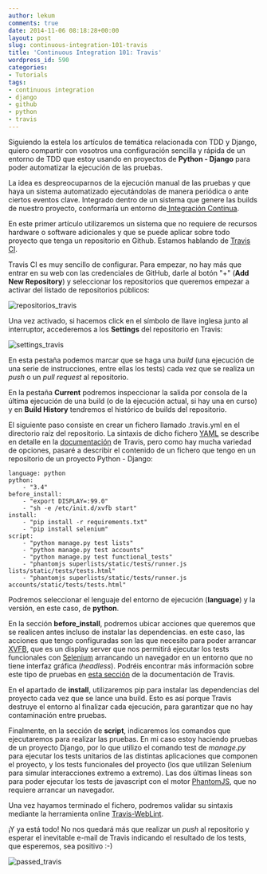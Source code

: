 ```yaml
---
author: lekum
comments: true
date: 2014-11-06 08:18:28+00:00
layout: post
slug: continuous-integration-101-travis
title: 'Continuous Integration 101: Travis'
wordpress_id: 590
categories:
- Tutorials
tags:
- continuous integration
- django
- github
- python
- travis
---
```


Siguiendo la estela los artículos de temática relacionada con TDD y Django, quiero compartir con vosotros una configuración sencilla y rápida de un entorno de TDD que estoy usando en proyectos de **Python - Django** para poder automatizar la ejecución de las pruebas.
<!-- more -->

La idea es despreocuparnos de la ejecución manual de las pruebas y que haya un sistema automatizado ejecutándolas de manera periódica o ante ciertos eventos clave. Integrado dentro de un sistema que genere las builds de nuestro proyecto, conformaría un entorno de[ Integración Continua](http://en.wikipedia.org/wiki/Continuous_integration).

En este primer artículo utilizaremos un sistema que no requiere de recursos hardware o software adicionales y que se puede aplicar sobre todo proyecto que tenga un repositorio en Github. Estamos hablando de [Travis CI](https://travis-ci.org/).

Travis CI es muy sencillo de configurar. Para empezar, no hay más que entrar en su web con las credenciales de GitHub, darle al botón "+" (**Add New Repository**) y seleccionar los repositorios que queremos empezar a activar del listado de repositorios públicos:

![repositorios_travis](/images/2014/11/repositorios_travis.png)

Una vez activado, si hacemos click en el símbolo de llave inglesa junto al interruptor, accederemos a los **Settings** del repositorio en Travis:

![settings_travis](/images/2014/11/settings_travis.png)

En esta pestaña podemos marcar que se haga una _build_ (una ejecución de una serie de instrucciones, entre ellas los tests) cada vez que se realiza un _push_ o un _pull request_ al repositorio.

En la pestaña **Current** podremos inspeccionar la salida por consola de la última ejecución de una build (o de la ejecución actual, si hay una en curso) y en **Build History** tendremos el histórico de builds del repositorio.

El siguiente paso consiste en crear un fichero llamado .travis.yml en el directorio raíz del repositorio. La sintaxis de dicho fichero [YAML](http://en.wikipedia.org/wiki/YAML) se describe en detalle en la [documentación](http://docs.travis-ci.com/user/customizing-the-build/) de Travis, pero como hay mucha variedad de opciones, pasaré a describir el contenido de un fichero que tengo en un repositorio de un proyecto Python - Django:


    language: python
    python:
        - "3.4"
    before_install:
        - "export DISPLAY=:99.0"
        - "sh -e /etc/init.d/xvfb start"
    install:
        - "pip install -r requirements.txt"
        - "pip install selenium"
    script:
        - "python manage.py test lists"
        - "python manage.py test accounts"
        - "python manage.py test functional_tests"
        - "phantomjs superlists/static/tests/runner.js lists/static/tests/tests.html"
        - "phantomjs superlists/static/tests/runner.js accounts/static/tests/tests.html"


Podremos seleccionar el lenguaje del entorno de ejecución (**language**) y la versión, en este caso, de **python**.

En la sección **before_install**, podremos ubicar acciones que queremos que se realicen antes incluso de instalar las dependencias. en este caso, las acciones que tengo configuradas son las que necesito para poder arrancar [XVFB](http://en.wikipedia.org/wiki/Xvfb), que es un display server que nos permitirá ejecutar los tests funcionales con [Selenium](http://www.seleniumhq.org/) arrancando un navegador en un entorno que no tiene interfaz gráfica (_headless_). Podréis encontrar más información sobre este tipo de pruebas en [esta sección](http://docs.travis-ci.com/user/gui-and-headless-browsers/) de la documentación de Travis.

En el apartado de **install**, utilizaremos pip para instalar las dependencias del proyecto cada vez que se lance una build. Esto es así porque Travis destruye el entorno al finalizar cada ejecución, para garantizar que no hay contaminación entre pruebas.

Finalmente, en la sección de **script**, indicaremos los comandos que ejecutaremos para realizar las pruebas. En mi caso estoy haciendo pruebas de un proyecto Django, por lo que utilizo el comando test de _manage.py_ para ejecutar los tests unitarios de las distintas aplicaciones que componen el proyecto, y los tests funcionales del proyecto (los que utilizan Selenium para simular interacciones extremo a extremo). Las dos últimas líneas son para poder ejecutar los tests de javascript con el motor [PhantomJS](http://phantomjs.org/), que no requiere arrancar un navegador.

Una vez hayamos terminado el fichero, podremos validar su sintaxis mediante la herramienta online [Travis-WebLint](http://lint.travis-ci.org/).

¡Y ya está todo! No nos quedará más que realizar un _push_ al repositorio y esperar el inevitable e-mail de Travis indicando el resultado de los tests, que esperemos, sea positivo :-)

![passed_travis](/images/2014/11/passed_travis.png)

